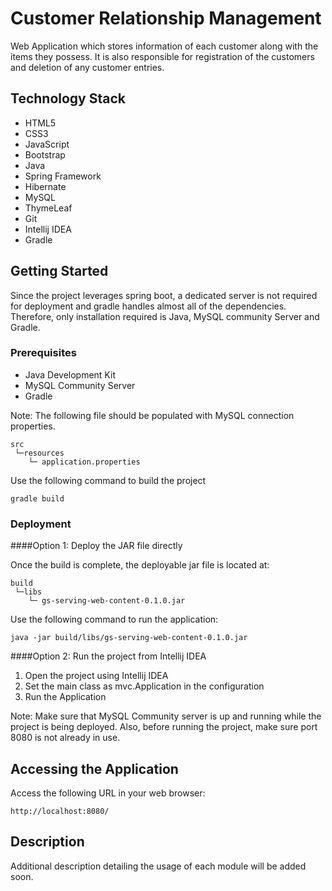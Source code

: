 # Customer Relationship Management

Web Application which stores information of each customer along with the items they possess. 
It is also responsible for registration of the customers and deletion of any customer entries.

## Technology Stack
 * HTML5
 * CSS3
 * JavaScript
 * Bootstrap
 * Java
 * Spring Framework
 * Hibernate
 * MySQL
 * ThymeLeaf
 * Git
 * Intellij IDEA
 * Gradle
 
 
## Getting Started

Since the project leverages spring boot, a dedicated server is not required for deployment and gradle handles almost all of the dependencies. Therefore, only installation required is Java, MySQL community Server and Gradle.

### Prerequisites

* Java Development Kit
* MySQL Community Server
* Gradle

Note: The following file should be populated with MySQL connection properties.
```$xslt
src
 └─resources
    └─ application.properties
```

Use the following command to build the project

```$xslt
gradle build
```

### Deployment

####Option 1: Deploy the JAR file directly

Once the build is complete, the deployable jar file is located at:

```
build
 └─libs
    └─ gs-serving-web-content-0.1.0.jar
```

Use the following command to run the application:

```
java -jar build/libs/gs-serving-web-content-0.1.0.jar
```

####Option 2: Run the project from Intellij IDEA

1. Open the project using Intellij IDEA
2. Set the main class as mvc.Application in the configuration
3. Run the Application

Note: Make sure that MySQL Community server is up and running while the project is being deployed.
Also, before running the project, make sure port 8080 is not already in use.

## Accessing the Application

Access the following URL in your web browser: 
```
http://localhost:8080/
```

## Description

Additional description detailing the usage of each module will be added soon.



